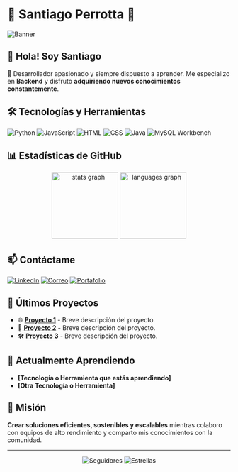 # 🌟 **Santiago Perrotta** 🌟

![Banner](https://emprendedor.com/wp-content/uploads/2023/01/Deep-tech.jpg)

## 👋 **Hola! Soy Santiago**

🚀 Desarrollador apasionado y siempre dispuesto a aprender. Me especializo en **Backend** y disfruto **adquiriendo nuevos conocimientos constantemente**.

## 🛠️ **Tecnologías y Herramientas**
  
![Python](https://img.shields.io/badge/Python-3776AB?style=for-the-badge&logo=python&logoColor=white) 
![JavaScript](https://img.shields.io/badge/JavaScript-F7DF1E?style=for-the-badge&logo=javascript&logoColor=black) 
![HTML](https://img.shields.io/badge/HTML-E34F26?style=for-the-badge&logo=html5&logoColor=white) 
![CSS](https://img.shields.io/badge/CSS-1572B6?style=for-the-badge&logo=css3&logoColor=white)
![Java](https://img.shields.io/badge/Java-ED1B24?style=for-the-badge&logo=java&logoColor=white)
![MySQL Workbench](https://img.shields.io/badge/MySQL_Workbench-4479A1?style=for-the-badge&logo=mysql&logoColor=white)

## 📊 **Estadísticas de GitHub**

<p align="center">
  <div align="center">
  <img src="https://github-readme-stats.vercel.app/api?username=Sperrotta10&hide_title=false&hide_rank=false&show_icons=true&include_all_commits=true&count_private=true&disable_animations=true&theme=dracula&locale=en&hide_border=false&order=1" height="150" alt="stats graph"  />
  <img src="https://github-readme-stats.vercel.app/api/top-langs?username=Sperrotta10&locale=en&hide_title=false&layout=compact&card_width=320&langs_count=5&theme=dracula&hide_border=false&order=2" height="150" alt="languages graph"  />
</div>
</p>

## 📫 **Contáctame**

[![LinkedIn](https://img.shields.io/badge/LinkedIn-%230077B5.svg?style=for-the-badge&logo=linkedin&logoColor=white)](https://www.linkedin.com/in/tuusuario/)
[![Correo](https://img.shields.io/badge/Email-D14836?style=for-the-badge&logo=gmail&logoColor=white)](mailto:tuemail@example.com)
[![Portafolio](https://img.shields.io/badge/Portafolio-%2312100E.svg?style=for-the-badge&logo=github&logoColor=white)](https://tuportafolio.com)

## 📝 **Últimos Proyectos**

- 🌐 **[Proyecto 1](URL_PROYECTO1)** - Breve descripción del proyecto.  
- 🚀 **[Proyecto 2](URL_PROYECTO2)** - Breve descripción del proyecto.  
- 🛠️ **[Proyecto 3](URL_PROYECTO3)** - Breve descripción del proyecto.  

## 🌱 **Actualmente Aprendiendo**

- **[Tecnología o Herramienta que estás aprendiendo]**
- **[Otra Tecnología o Herramienta]**

## 🎯 **Misión**

**Crear soluciones eficientes, sostenibles y escalables** mientras colaboro con equipos de alto rendimiento y comparto mis conocimientos con la comunidad.

---

<p align="center">
  <img src="https://img.shields.io/github/followers/Sperrotta10?label=Seguidores&style=social" alt="Seguidores">
  <img src="https://img.shields.io/github/stars/Sperrotta10?label=Estrellas&style=social" alt="Estrellas">
</p>

